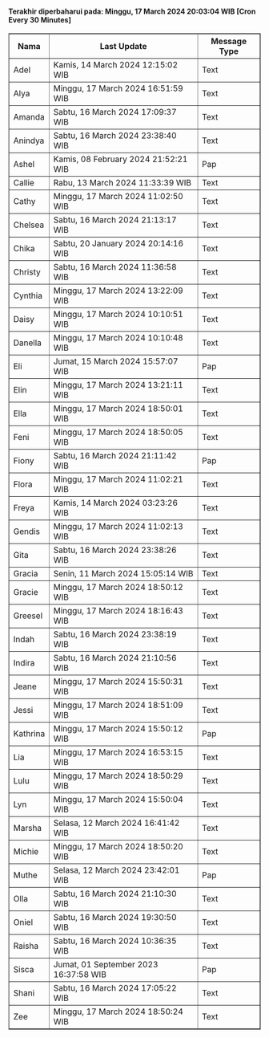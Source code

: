 #### Terakhir diperbaharui pada: Minggu, 17 March 2024 20:03:04 WIB [Cron Every 30 Minutes]

<table border='1'><tr><th>Nama</th><th>Last Update</th><th>Message Type</th></tr><tr><td>Adel</td><td>Kamis, 14 March 2024 12:15:02 WIB</td><td>Text</td></tr><tr><td>Alya</td><td>Minggu, 17 March 2024 16:51:59 WIB</td><td>Text</td></tr><tr><td>Amanda</td><td>Sabtu, 16 March 2024 17:09:37 WIB</td><td>Text</td></tr><tr><td>Anindya</td><td>Sabtu, 16 March 2024 23:38:40 WIB</td><td>Text</td></tr><tr><td>Ashel</td><td>Kamis, 08 February 2024 21:52:21 WIB</td><td>Pap</td></tr><tr><td>Callie</td><td>Rabu, 13 March 2024 11:33:39 WIB</td><td>Text</td></tr><tr><td>Cathy</td><td>Minggu, 17 March 2024 11:02:50 WIB</td><td>Text</td></tr><tr><td>Chelsea</td><td>Sabtu, 16 March 2024 21:13:17 WIB</td><td>Text</td></tr><tr><td>Chika</td><td>Sabtu, 20 January 2024 20:14:16 WIB</td><td>Text</td></tr><tr><td>Christy</td><td>Sabtu, 16 March 2024 11:36:58 WIB</td><td>Text</td></tr><tr><td>Cynthia</td><td>Minggu, 17 March 2024 13:22:09 WIB</td><td>Text</td></tr><tr><td>Daisy</td><td>Minggu, 17 March 2024 10:10:51 WIB</td><td>Text</td></tr><tr><td>Danella</td><td>Minggu, 17 March 2024 10:10:48 WIB</td><td>Text</td></tr><tr><td>Eli</td><td>Jumat, 15 March 2024 15:57:07 WIB</td><td>Pap</td></tr><tr><td>Elin</td><td>Minggu, 17 March 2024 13:21:11 WIB</td><td>Text</td></tr><tr><td>Ella</td><td>Minggu, 17 March 2024 18:50:01 WIB</td><td>Text</td></tr><tr><td>Feni</td><td>Minggu, 17 March 2024 18:50:05 WIB</td><td>Text</td></tr><tr><td>Fiony</td><td>Sabtu, 16 March 2024 21:11:42 WIB</td><td>Pap</td></tr><tr><td>Flora</td><td>Minggu, 17 March 2024 11:02:21 WIB</td><td>Text</td></tr><tr><td>Freya</td><td>Kamis, 14 March 2024 03:23:26 WIB</td><td>Text</td></tr><tr><td>Gendis</td><td>Minggu, 17 March 2024 11:02:13 WIB</td><td>Text</td></tr><tr><td>Gita</td><td>Sabtu, 16 March 2024 23:38:26 WIB</td><td>Text</td></tr><tr><td>Gracia</td><td>Senin, 11 March 2024 15:05:14 WIB</td><td>Text</td></tr><tr><td>Gracie</td><td>Minggu, 17 March 2024 18:50:12 WIB</td><td>Text</td></tr><tr><td>Greesel</td><td>Minggu, 17 March 2024 18:16:43 WIB</td><td>Text</td></tr><tr><td>Indah</td><td>Sabtu, 16 March 2024 23:38:19 WIB</td><td>Text</td></tr><tr><td>Indira</td><td>Sabtu, 16 March 2024 21:10:56 WIB</td><td>Text</td></tr><tr><td>Jeane</td><td>Minggu, 17 March 2024 15:50:31 WIB</td><td>Text</td></tr><tr><td>Jessi</td><td>Minggu, 17 March 2024 18:51:09 WIB</td><td>Text</td></tr><tr><td>Kathrina</td><td>Minggu, 17 March 2024 15:50:12 WIB</td><td>Pap</td></tr><tr><td>Lia</td><td>Minggu, 17 March 2024 16:53:15 WIB</td><td>Text</td></tr><tr><td>Lulu</td><td>Minggu, 17 March 2024 18:50:29 WIB</td><td>Text</td></tr><tr><td>Lyn</td><td>Minggu, 17 March 2024 15:50:04 WIB</td><td>Text</td></tr><tr><td>Marsha</td><td>Selasa, 12 March 2024 16:41:42 WIB</td><td>Text</td></tr><tr><td>Michie</td><td>Minggu, 17 March 2024 18:50:20 WIB</td><td>Text</td></tr><tr><td>Muthe</td><td>Selasa, 12 March 2024 23:42:01 WIB</td><td>Pap</td></tr><tr><td>Olla</td><td>Sabtu, 16 March 2024 21:10:30 WIB</td><td>Text</td></tr><tr><td>Oniel</td><td>Sabtu, 16 March 2024 19:30:50 WIB</td><td>Text</td></tr><tr><td>Raisha</td><td>Sabtu, 16 March 2024 10:36:35 WIB</td><td>Text</td></tr><tr><td>Sisca</td><td>Jumat, 01 September 2023 16:37:58 WIB</td><td>Pap</td></tr><tr><td>Shani</td><td>Sabtu, 16 March 2024 17:05:22 WIB</td><td>Text</td></tr><tr><td>Zee</td><td>Minggu, 17 March 2024 18:50:24 WIB</td><td>Text</td></tr></table>